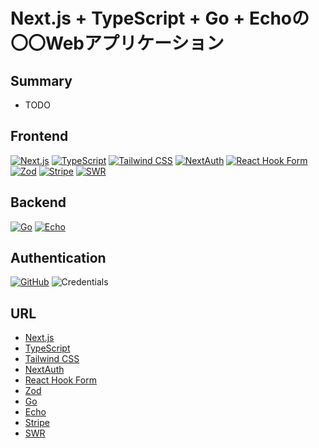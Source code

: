 # Next.js + TypeScript + Go + Echoの〇〇Webアプリケーション

## Summary

-   TODO

## Frontend

[![Next.js](https://img.shields.io/badge/Next.js-000000?style=for-the-badge&logo=next.js&logoColor=white)](https://nextjs.org)
[![TypeScript](https://img.shields.io/badge/TypeScript-3178C6?style=for-the-badge&logo=typescript&logoColor=white)](https://www.typescriptlang.org)
[![Tailwind CSS](https://img.shields.io/badge/Tailwind_CSS-38B2AC?style=for-the-badge&logo=tailwind-css&logoColor=white)](https://tailwindcss.com)
[![NextAuth](https://img.shields.io/badge/NextAuth-000000?style=for-the-badge&logo=next.js&logoColor=white)](https://next-auth.js.org)
[![React Hook Form](https://img.shields.io/badge/React_Hook_Form-EC5990?style=for-the-badge&logo=react&logoColor=white)](https://react-hook-form.com)
[![Zod](https://img.shields.io/badge/Zod-3E67B1?style=for-the-badge&logo=zod&logoColor=white)](https://zod.dev)
[![Stripe](https://img.shields.io/badge/Stripe-008CDD?style=for-the-badge&logo=stripe&logoColor=white)](https://stripe.com)
[![SWR](https://img.shields.io/badge/SWR-000000?style=for-the-badge&logo=vercel&logoColor=white)](https://swr.vercel.app)

## Backend

[![Go](https://img.shields.io/badge/Go-00ADD8?style=for-the-badge&logo=go&logoColor=white)](https://golang.org/)
[![Echo](https://img.shields.io/badge/Echo-00ADD8?style=for-the-badge&logo=go&logoColor=white)](https://echo.labstack.com/)

## Authentication

[![GitHub](https://img.shields.io/badge/GitHub-181717?style=for-the-badge&logo=github&logoColor=white)](https://github.com/)
![Credentials](https://img.shields.io/badge/Credentials-4A154B?style=for-the-badge&logo=auth0&logoColor=white)

## URL

-   [Next.js](https://nextjs.org)
-   [TypeScript](https://www.typescriptlang.org)
-   [Tailwind CSS](https://tailwindcss.com)
-   [NextAuth](https://next-auth.js.org)
-   [React Hook Form](https://react-hook-form.com)
-   [Zod](https://zod.dev)
-   [Go](https://golang.org/)
-   [Echo](https://echo.labstack.com/)
-   [Stripe](https://stripe.com)
-   [SWR](https://swr.vercel.app)
